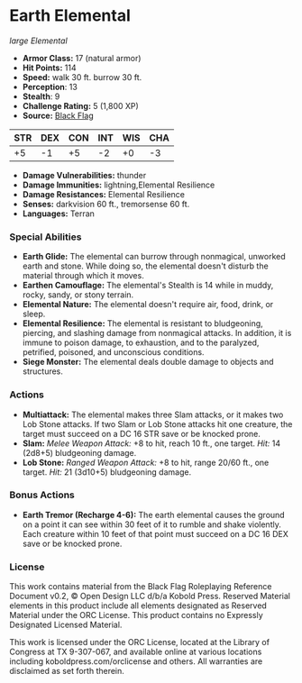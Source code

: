 # Earth Elemental

*large* *Elemental*

- **Armor Class:** 17 (natural armor)
- **Hit Points:** 114 
- **Speed:** walk 30 ft. burrow 30 ft.
- **Perception**: 13
- **Stealth**: 9
- **Challenge Rating:** 5 (1,800 XP)
- **Source:** [Black Flag](https://koboldpress.com/kpstore/product/tovrpg-pg-mv/)

| STR | DEX | CON | INT | WIS | CHA |
| --- | --- | --- | --- | --- | --- |
| +5 | -1 | +5 | -2 | +0 | -3 |

- **Damage Vulnerabilities:** thunder
- **Damage Immunities:** lightning,Elemental Resilience
- **Damage Resistances:** Elemental Resilience
- **Senses:** darkvision 60 ft., tremorsense 60 ft.
- **Languages:** Terran

### Special Abilities

- **Earth Glide:** The elemental can burrow through nonmagical, unworked earth and stone. While doing so, the elemental doesn't disturb the material through which it moves.
- **Earthen Camouflage:** The elemental's Stealth is 14 while in muddy, rocky, sandy, or stony terrain.
- **Elemental Nature:** The elemental doesn't require air, food, drink, or sleep.
- **Elemental Resilience:** The elemental is resistant to bludgeoning, piercing, and slashing damage from nonmagical attacks. In addition, it is immune to poison damage, to exhaustion, and to the paralyzed, petrified, poisoned, and unconscious conditions.
- **Siege Monster:** The elemental deals double damage to objects and structures.

### Actions

- **Multiattack:** The elemental makes three Slam attacks, or it makes two Lob Stone attacks. If two Slam or Lob Stone attacks hit one creature, the target must succeed on a DC 16 STR save or be knocked prone.
- **Slam:** _Melee Weapon Attack:_ +8 to hit, reach 10 ft., one target. _Hit:_ 14 (2d8+5) bludgeoning damage.
- **Lob Stone:** _Ranged Weapon Attack:_ +8 to hit, range 20/60 ft., one target. _Hit:_ 21 (3d10+5) bludgeoning damage.

### Bonus Actions

- **Earth Tremor (Recharge 4-6):** The earth elemental causes the ground on a point it can see within 30 feet of it to rumble and shake violently. Each creature within 10 feet of that point must succeed on a DC 16 DEX save or be knocked prone.


### License

This work contains material from the Black Flag Roleplaying Reference Document v0.2, © Open Design LLC d/b/a Kobold Press. Reserved Material elements in this product include all elements designated as Reserved Material under the ORC License. This product contains no Expressly Designated Licensed Material.

This work is licensed under the ORC License, located at the Library of Congress at TX 9-307-067, and available online at various locations including koboldpress.com/orclicense and others. All warranties are disclaimed as set forth therein.
